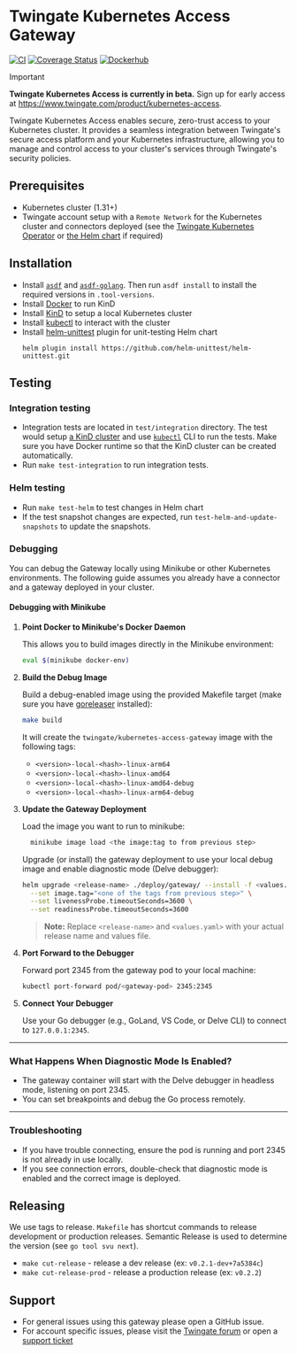 # Twingate Kubernetes Access Gateway

[![CI](https://github.com/Twingate/kubernetes-access-gateway/actions/workflows/ci.yaml/badge.svg?branch=main)](https://github.com/Twingate/kubernetes-access-gateway/actions/workflows/ci.yaml)
[![Coverage Status](https://coveralls.io/repos/github/Twingate/kubernetes-access-gateway/badge.svg?branch=main&t=7BQPrK)](https://coveralls.io/github/Twingate/kubernetes-access-gateway?branch=main)
[![Dockerhub](https://img.shields.io/badge/dockerhub-images-info.svg?logo=Docker)](https://hub.docker.com/r/twingate/kubernetes-access-gateway)

> [!IMPORTANT]
> **Twingate Kubernetes Access is currently in beta.** Sign up for early access at https://www.twingate.com/product/kubernetes-access.

Twingate Kubernetes Access enables secure, zero-trust access to your Kubernetes cluster. It provides a seamless integration between Twingate's secure access platform and your Kubernetes infrastructure, allowing you to manage and control access to your cluster's services through Twingate's security policies.

## Prerequisites

- Kubernetes cluster (1.31+)
- Twingate account setup with a `Remote Network` for the Kubernetes cluster and
 connectors deployed (see the [Twingate Kubernetes Operator](https://github.com/Twingate/kubernetes-operator) or [the Helm chart](https://github.com/Twingate/helm-charts)
 if required)

## Installation

- Install [`asdf`](https://github.com/asdf-vm/asdf) and [`asdf-golang`](https://github.com/asdf-community/asdf-golang). Then run `asdf install` to install the required versions in `.tool-versions`.
- Install [Docker](https://docs.docker.com/get-started/get-docker/) to run KinD
- Install [KinD](https://kind.sigs.k8s.io/docs/user/quick-start#installation) to setup a local Kubernetes cluster
- Install [kubectl](https://kubernetes.io/docs/tasks/tools/#kubectl) to interact with the cluster
- Install [helm-unittest](https://github.com/helm-unittest/helm-unittest) plugin for unit-testing Helm chart
  ```
  helm plugin install https://github.com/helm-unittest/helm-unittest.git
  ```

## Testing

### Integration testing

- Integration tests are located in `test/integration` directory. The test would setup [a KinD cluster](https://kind.sigs.k8s.io/docs/user/quick-start/#installation) and use [`kubectl`](https://kubernetes.io/docs/reference/kubectl/kubectl/) CLI to run the tests. Make sure you have Docker runtime so that the KinD cluster can be created automatically.
- Run `make test-integration` to run integration tests.

### Helm testing

- Run `make test-helm` to test changes in Helm chart
- If the test snapshot changes are expected, run `test-helm-and-update-snapshots` to update the snapshots.

### Debugging

You can debug the Gateway locally using Minikube or other Kubernetes environments. The following guide assumes you already have a connector and a gateway deployed in your cluster.

#### Debugging with Minikube

1. **Point Docker to Minikube's Docker Daemon**

   This allows you to build images directly in the Minikube environment:

   ```sh
   eval $(minikube docker-env)
   ```

2. **Build the Debug Image**

   Build a debug-enabled image using the provided Makefile target (make sure you have [goreleaser](https://goreleaser.com/install/) installed):

   ```sh
   make build
   ```

   It will create the `twingate/kubernetes-access-gateway` image with the following tags:
    - `<version>-local-<hash>-linux-arm64`
    - `<version>-local-<hash>-linux-amd64`
    - `<version>-local-<hash>-linux-amd64-debug`
    - `<version>-local-<hash>-linux-arm64-debug`

3. **Update the Gateway Deployment**

   Load the image you want to run to minikube:

   ```sh
     minikube image load <the image:tag to from previous step>
   ```

   Upgrade (or install) the gateway deployment to use your local debug image and enable diagnostic mode (Delve debugger):

   ```sh
   helm upgrade <release-name> ./deploy/gateway/ --install -f <values.yaml> \
     --set image.tag="<one of the tags from previous step>" \
     --set livenessProbe.timeoutSeconds=3600 \
     --set readinessProbe.timeoutSeconds=3600
   ```

   > **Note:** Replace `<release-name>` and `<values.yaml>` with your actual release name and values file.

4. **Port Forward to the Debugger**

   Forward port 2345 from the gateway pod to your local machine:

   ```sh
   kubectl port-forward pod/<gateway-pod> 2345:2345
   ```

5. **Connect Your Debugger**

   Use your Go debugger (e.g., GoLand, VS Code, or Delve CLI) to connect to `127.0.0.1:2345`.

---

### What Happens When Diagnostic Mode Is Enabled?

- The gateway container will start with the Delve debugger in headless mode, listening on port 2345.
- You can set breakpoints and debug the Go process remotely.

---

### Troubleshooting

- If you have trouble connecting, ensure the pod is running and port 2345 is not already in use locally.
- If you see connection errors, double-check that diagnostic mode is enabled and the correct image is deployed.

## Releasing

We use tags to release. `Makefile` has shortcut commands to release development or production releases.
Semantic Release is used to determine the version (see `go tool svu next`).

- `make cut-release`        - release a dev release (ex: `v0.2.1-dev+7a5384c`)
- `make cut-release-prod`   - release a production release (ex: `v0.2.2`)

## Support

- For general issues using this gateway please open a GitHub issue.
- For account specific issues, please visit the [Twingate forum](https://forum.twingate.com/)
 or open a [support ticket](https://help.twingate.com/)
